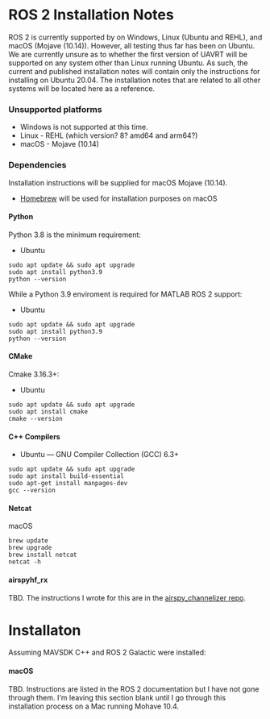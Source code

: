 # ROS 2 Installation Notes 

ROS 2 is currently supported by on Windows, Linux (Ubuntu and REHL), and macOS (Mojave (10.14)). 
However, all testing thus far has been on Ubuntu. We are currently unsure as to whether the 
first version of UAVRT will be supported on any system other than Linux running Ubuntu. 
As such, the current and published installation notes will contain only the instructions for 
installing on Ubuntu 20.04. The installation notes that are related to all other systems 
will be located here as a reference. 

### Unsupported platforms

- Windows is not supported at this time.
- Linux - REHL (which version? 8? amd64 and arm64?)
- macOS - Mojave (10.14)

### Dependencies

Installation instructions will be supplied for macOS Mojave (10.14).

- [Homebrew](https://brew.sh/) will be used for installation purposes on macOS

#### Python

Python 3.8 is the minimum requirement:

- Ubuntu

```
sudo apt update && sudo apt upgrade
sudo apt install python3.9
python --version
```


While a Python 3.9 enviroment is required for MATLAB ROS 2 support:

- Ubuntu

```
sudo apt update && sudo apt upgrade
sudo apt install python3.9
python --version
```

#### CMake

Cmake 3.16.3+:

- Ubuntu

```
sudo apt update && sudo apt upgrade
sudo apt install cmake
cmake --version
```

#### C++ Compilers

- Ubuntu — GNU Compiler Collection (GCC) 6.3+

```
sudo apt update && sudo apt upgrade
sudo apt install build-essential
sudo apt-get install manpages-dev
gcc --version
```

#### Netcat

macOS

```
brew update
brew upgrade
brew install netcat
netcat -h
```

#### airspyhf_rx

TBD. The instructions I wrote for this are in the [airspy_channelizer repo](https://github.com/dynamic-and-active-systems-lab/airspyhf_channelize#installing-airspyhf_rx). 


# Installaton 

Assuming MAVSDK C++ and ROS 2 Galactic were installed: 

#### macOS

TBD. Instructions are listed in the ROS 2 documentation but I have not gone through them. I'm leaving this section blank until I go through this installation process on a Mac running Mohave 10.4.
